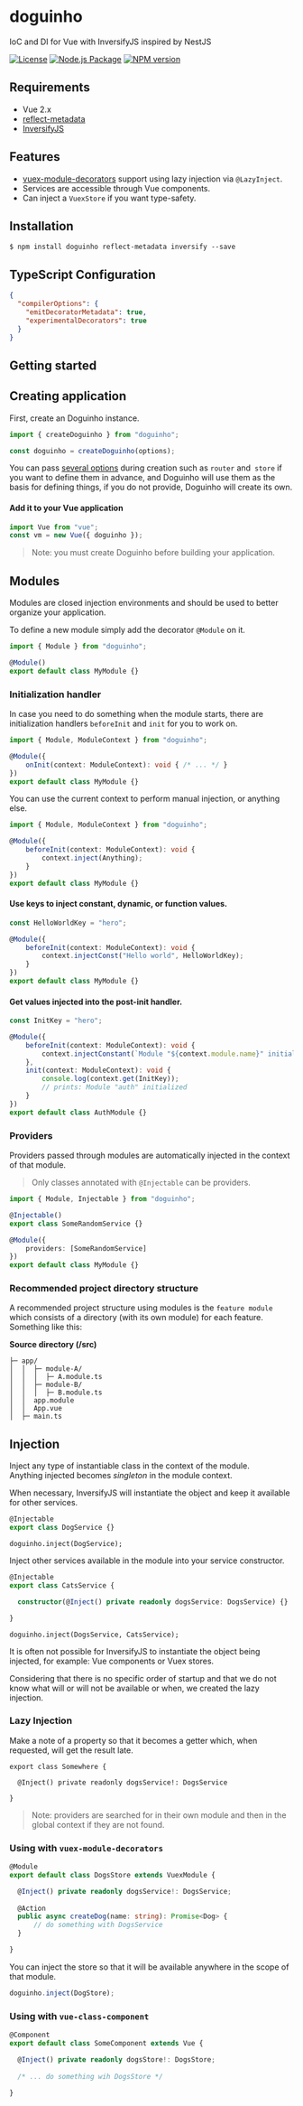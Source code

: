 # doguinho
IoC and DI for Vue with InversifyJS inspired by NestJS

[![License](https://img.shields.io/npm/l/doguinho)](https://github.com/DevNatan/doguinho/blob/main/LICENSE)
[![Node.js Package](https://github.com/DevNatan/doguinho/actions/workflows/npm-publish.yml/badge.svg)](https://github.com/DevNatan/doguinho/actions/workflows/npm-publish.yml)
[![NPM version](https://img.shields.io/npm/v/doguinho)](https://www.npmjs.com/package/doguinho)

## Requirements
* Vue 2.x
* [reflect-metadata](https://github.com/rbuckton/reflect-metadata)
* [InversifyJS](https://github.com/inversify/InversifyJS)

## Features
* [vuex-module-decorators](https://github.com/championswimmer/vuex-module-decorators) support using lazy injection via `@LazyInject`.
* Services are accessible through Vue components.
* Can inject a `VuexStore` if you want type-safety.

## Installation
```
$ npm install doguinho reflect-metadata inversify --save
```

## TypeScript Configuration
```json
{
  "compilerOptions": {
    "emitDecoratorMetadata": true,
    "experimentalDecorators": true
  }
}
```

## Getting started
## Creating application

First, create an Doguinho instance.
```ts
import { createDoguinho } from "doguinho";

const doguinho = createDoguinho(options);
```

You can pass [several options](https://github.com/DevNatan/doguinho/blob/3f9c44140e5661a7b80803079f17c64513d7ed05/types/index.d.ts#L15) during creation such as `router` and` store` if you want to 
define 
them in advance, and Doguinho will use them as the basis for defining things, if you do not provide, Doguinho will create its own.

#### Add it to your Vue application
```ts
import Vue from "vue";
const vm = new Vue({ doguinho });
```

> Note: you must create Doguinho before building your application.

## Modules
Modules are closed injection environments and should be used to better organize your application.

To define a new module simply add the decorator `@Module` on it.

```ts
import { Module } from "doguinho";

@Module()
export default class MyModule {}
```

### Initialization handler
In case you need to do something when the module starts, there are initialization handlers 
`beforeInit` and `init` for you to work on.

```ts
import { Module, ModuleContext } from "doguinho";

@Module({
    onInit(context: ModuleContext): void { /* ... */ }
})
export default class MyModule {}
```

You can use the current context to perform manual injection, or anything else.
```ts
import { Module, ModuleContext } from "doguinho";

@Module({
    beforeInit(context: ModuleContext): void {
        context.inject(Anything);
    }
})
export default class MyModule {}
```

#### Use keys to inject constant, dynamic, or function values.
```ts
const HelloWorldKey = "hero";

@Module({
    beforeInit(context: ModuleContext): void {
        context.injectConst("Hello world", HelloWorldKey);
    }
})
export default class MyModule {}
```

#### Get values injected into the post-init handler.
```ts
const InitKey = "hero";

@Module({
    beforeInit(context: ModuleContext): void {
        context.injectConstant(`Module "${context.module.name}" initialized!`, InitKey);
    }, 
    init(context: ModuleContext): void {
        console.log(context.get(InitKey));
        // prints: Module "auth" initialized
    }
})
export default class AuthModule {}
```

### Providers
Providers passed through modules are automatically injected in the context of that module.

> Only classes annotated with `@Injectable` can be providers.

```ts
import { Module, Injectable } from "doguinho";

@Injectable()
export class SomeRandomService {}

@Module({
    providers: [SomeRandomService]
})
export default class MyModule {}
```

### Recommended project directory structure
A recommended project structure using modules is the `feature module` which consists of a
directory (with its own module) for each feature. Something like this:

**Source directory (/src)**
```
├─ app/
│  │  ├─ module-A/
│  │  │  ├─ A.module.ts
│  │  ├─ module-B/
│  │  │  ├─ B.module.ts
│  │  app.module
│  │  App.vue
│  ├─ main.ts

```

## Injection
Inject any type of instantiable class in the context of the module.\
Anything injected becomes *singleton* in the module context.

When necessary, InversifyJS will instantiate the object and keep it available for other services.

```ts
@Injectable 
export class DogService {}
```
```
doguinho.inject(DogService);
```

Inject other services available in the module into your service constructor.
```ts
@Injectable 
export class CatsService {

  constructor(@Inject() private readonly dogsService: DogsService) {}

}
```
```
doguinho.inject(DogsService, CatsService);
```

It is often not possible for InversifyJS to instantiate the object being injected, for example: Vue components or Vuex stores.

Considering that there is no specific order of startup and that we do not know what will or will not be available or when, we created the lazy injection.

### Lazy Injection
Make a note of a property so that it becomes a getter which, when requested, will get the result late.

```
export class Somewhere {

  @Inject() private readonly dogsService!: DogsService
  
}
```

> Note: providers are searched for in their own module and then in the global context if they are not found.

### Using with `vuex-module-decorators`
```ts
@Module
export default class DogsStore extends VuexModule {

  @Inject() private readonly dogsService!: DogsService;
  
  @Action
  public async createDog(name: string): Promise<Dog> {
      // do something with DogsService
  }

}
```

You can inject the store so that it will be available anywhere in the scope of that module.
```ts
doguinho.inject(DogStore);
```

### Using with `vue-class-component`
```ts
@Component
export default class SomeComponent extends Vue {

  @Inject() private readonly dogsStore!: DogsStore;
  
  /* ... do something wih DogsStore */

}
```